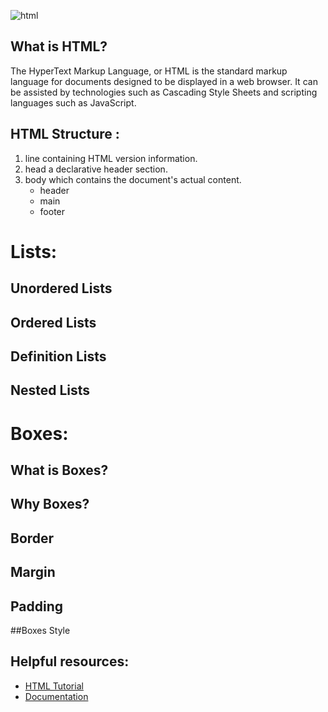 ![html](https://www.freeiconspng.com/uploads/w3c-html5-logo-0.png)

## What is HTML?

The HyperText Markup Language, or HTML is the standard markup language for documents designed to be displayed in a web browser. It can be assisted by technologies such as Cascading Style Sheets and scripting languages such as JavaScript.

## HTML Structure :

1. line containing HTML version information.
2. head a declarative header section.
3. body which contains the document's actual content.
   - header
   - main
   - footer

# Lists:

## Unordered Lists

## Ordered Lists

## Definition Lists

## Nested Lists

# Boxes:

## What is Boxes?

## Why Boxes?

## Border

## Margin

## Padding

##Boxes Style

## Helpful resources:

- [HTML Tutorial](https://www.w3schools.com/html/)
- [Documentation](https://developer.mozilla.org/en-US/docs/Web/HTML)
